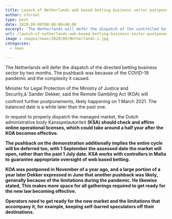 ```yaml
---
title: Launch of Netherlands web based betting business sector postponed further
author: xforeal 
type: post
date: 2020-09-08T00:00:00+00:00
excerpt: 'The Netherlands will defer the dispatch of the controlled betting business sector by two months '
url: /launch-of-netherlands-web-based-betting-business-sector-postponed-further/
image : images/news/2020/09/Netherlands-2.jpg
categories:
  - news

---
```

The Netherlands will defer the dispatch of the directed betting business sector by two months. The pushback was because of the COVID-19 pandemic and the complexity it caused.<span data-ccp-props="{" /> 

Minister for Legal Protection of the Ministry of Justice and Security,â¯Sander Dekker, said the Remote Gambling Act (KOA) will confront further postponements, likely happening on 1 March 2021. The balanced date is a while later than the past one.<span data-ccp-props="{" /> 

In request to <span data-contrast="auto">properly dispatch the managed market, the Dutch administrative body </span><span data-contrast="auto">Kansspelautoriteit <strong />(KSA) should check and affirm online operational licenses, which could take around a half year after the KOA becomes effective. </span>

The pushback on the demonstration additionally implies the entire cycle will be deferred too, with 1 September the assessed date the market will open, rather than the past 1 July date. KSA works with controllers in Malta to guarantee appropriate oversight of web based betting.<span data-ccp-props="{" /> 

<span data-contrast="auto">KOA was postponed in November of a year ago, and a large portion of a year later Dekker expressed in June that another pushback was likely, generally because of the limitations during the pandemic. He likewise stated, This makes more space for all gatherings required to get ready for the new law becoming effective. </span>

Operators need to get ready for the new market and the limitations that accompany it, for example, keeping self-barred speculators off their destinations.<span data-ccp-props="{" />